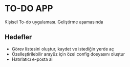 # TO-DO APP
Kişisel To-do uygulaması. Geliştirme aşamasında
## Hedefler
- Görev listesini oluştur, kaydet ve istediğin yerde aç
- Özelleştirilebilir arayüz için özel config dosyasını oluştur
- Hatırlatıcı e-posta al

